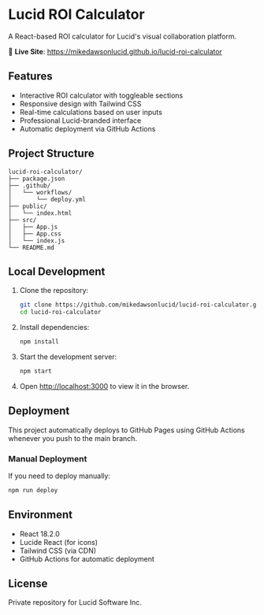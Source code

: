 # Lucid ROI Calculator

A React-based ROI calculator for Lucid's visual collaboration platform.

🔗 **Live Site**: https://mikedawsonlucid.github.io/lucid-roi-calculator

## Features

- Interactive ROI calculator with toggleable sections
- Responsive design with Tailwind CSS
- Real-time calculations based on user inputs
- Professional Lucid-branded interface
- Automatic deployment via GitHub Actions 

## Project Structure

```
lucid-roi-calculator/
├── package.json
├── .github/
│   └── workflows/
│       └── deploy.yml
├── public/
│   └── index.html
├── src/
│   ├── App.js
│   ├── App.css
│   └── index.js
└── README.md
```

## Local Development

1. Clone the repository:
   ```bash
   git clone https://github.com/mikedawsonlucid/lucid-roi-calculator.git
   cd lucid-roi-calculator
   ```

2. Install dependencies:
   ```bash
   npm install
   ```

3. Start the development server:
   ```bash
   npm start
   ```

4. Open [http://localhost:3000](http://localhost:3000) to view it in the browser.

## Deployment

This project automatically deploys to GitHub Pages using GitHub Actions whenever you push to the main branch.

### Manual Deployment

If you need to deploy manually:

```bash
npm run deploy
```

## Environment

- React 18.2.0
- Lucide React (for icons)
- Tailwind CSS (via CDN)
- GitHub Actions for automatic deployment

## License

Private repository for Lucid Software Inc.
